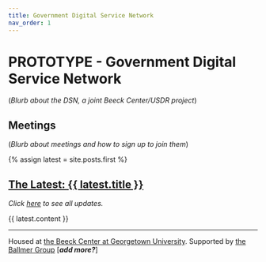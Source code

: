 ```yaml
---
title: Government Digital Service Network
nav_order: 1
---
```


# PROTOTYPE - Government Digital Service Network

(_Blurb about the DSN, a joint Beeck Center/USDR project_)

## Meetings

(_Blurb about meetings and how to sign up to join them_)

{% assign latest = site.posts.first %}
<h2>
    <a href="{{ latest.url }}">The Latest: {{ latest.title }}</a>
</h2>
<p><i>Click <a href="updates">here</a> to see all updates.</i></p>


{{ latest.content }}

---

Housed at [the Beeck Center at Georgetown University](https://beeckcenter.georgetown.edu/). Supported by [the Ballmer Group](https://www.ballmergroup.org/) [_**add more?**_]
